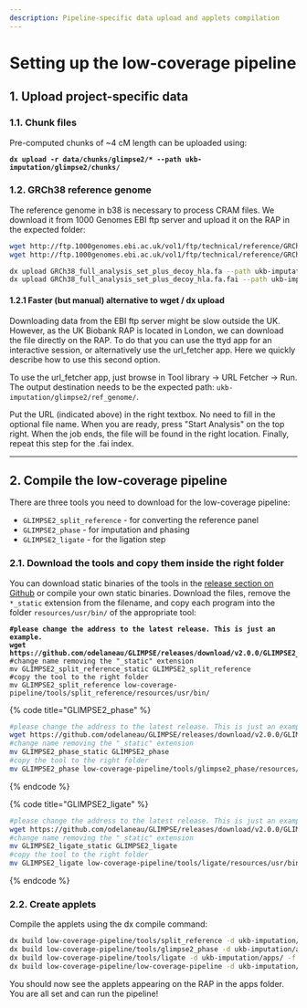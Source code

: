 ```yaml
---
description: Pipeline-specific data upload and applets compilation
---
```


# Setting up the low-coverage pipeline

## 1. Upload project-specific data

### 1.1. Chunk files

Pre-computed chunks of \~4 cM length can be uploaded using:

<pre><code><strong>dx upload -r data/chunks/glimpse2/* --path ukb-imputation/glimpse2/chunks/
</strong></code></pre>

### 1.2. GRCh38 reference genome

The reference genome in b38 is necessary to process CRAM files. We download it from 1000 Genomes EBI ftp server and upload it on the RAP in the expected folder:

```bash
wget http://ftp.1000genomes.ebi.ac.uk/vol1/ftp/technical/reference/GRCh38_reference_genome/GRCh38_full_analysis_set_plus_decoy_hla.fa
wget http://ftp.1000genomes.ebi.ac.uk/vol1/ftp/technical/reference/GRCh38_reference_genome/GRCh38_full_analysis_set_plus_decoy_hla.fa.fai

dx upload GRCh38_full_analysis_set_plus_decoy_hla.fa --path ukb-imputation/glimpse2/ref_genome/
dx upload GRCh38_full_analysis_set_plus_decoy_hla.fa.fai --path ukb-imputation/glimpse2/ref_genome/
```

#### **1.2.1 Faster (but manual) alternative to wget / dx upload**

Downloading data from the EBI ftp server might be slow outside the UK. However, as the UK Biobank RAP is located in London, we can download the file directly on the RAP. To do that you can use the ttyd app for an interactive session, or alternatively use the url\_fetcher app. Here we quickly describe how to use this second option.

To use the url\_fetcher app, just browse in Tool library -> URL Fetcher -> Run. The output destination needs to be the expected path: `ukb-imputation/glimpse2/ref_genome/`.&#x20;

Put the URL (indicated above) in the right textbox. No need to fill in the optional file name. When you are ready, press "Start Analysis" on the top right. When the job ends, the file will be found in the right location. Finally, repeat this step for the .fai index.

***

## 2. Compile the low-coverage pipeline

There are three tools you need to download for the low-coverage pipeline:

* `GLIMPSE2_split_reference` - for converting the reference panel&#x20;
* `GLIMPSE2_phase` - for imputation and phasing
* `GLIMPSE2_ligate` - for the ligation step

### 2.1. Download the tools and copy them inside the right folder

You can download static binaries of the tools in the [release section on Github](https://github.com/odelaneau/GLIMPSE/releases) or compile your own static binaries. Download the files, remove the `*_static` extension from the filename, and copy each program into the folder `resources/usr/bin/` of the appropriate tool:

<pre class="language-bash" data-title="GLIMPSE2_split_reference"><code class="lang-bash"><strong>#please change the address to the latest release. This is just an example.
</strong><strong>wget https://github.com/odelaneau/GLIMPSE/releases/download/v2.0.0/GLIMPSE2_split_reference_static
</strong>#change name removing the "_static" extension
mv GLIMPSE2_split_reference_static GLIMPSE2_split_reference
#copy the tool to the right folder
mv GLIMPSE2_split_reference low-coverage-pipeline/tools/split_reference/resources/usr/bin/
</code></pre>

{% code title="GLIMPSE2_phase" %}
```bash
#please change the address to the latest release. This is just an example.
wget https://github.com/odelaneau/GLIMPSE/releases/download/v2.0.0/GLIMPSE2_phase_static
#change name removing the "_static" extension
mv GLIMPSE2_phase_static GLIMPSE2_phase
#copy the tool to the right folder
mv GLIMPSE2_phase low-coverage-pipeline/tools/glimpse2_phase/resources/usr/bin/
```
{% endcode %}

{% code title="GLIMPSE2_ligate" %}
```bash
#please change the address to the latest release. This is just an example.
wget https://github.com/odelaneau/GLIMPSE/releases/download/v2.0.0/GLIMPSE2_ligate_static
#change name removing the "_static" extension
mv GLIMPSE2_ligate_static GLIMPSE2_ligate
#copy the tool to the right folder
mv GLIMPSE2_ligate low-coverage-pipeline/tools/ligate/resources/usr/bin/
```
{% endcode %}

### 2.2. Create applets

Compile the applets using the dx compile command:

```bash
dx build low-coverage-pipeline/tools/split_reference -d ukb-imputation/apps/ -f 
dx build low-coverage-pipeline/tools/glimpse2_phase -d ukb-imputation/apps/ -f 
dx build low-coverage-pipeline/tools/ligate -d ukb-imputation/apps/ -f 
dx build low-coverage-pipeline/low-coverage-pipeline -d ukb-imputation/apps/ -f 
```

You should now see the applets appearing on the RAP in the apps folder. You are all set and can run the pipeline!

